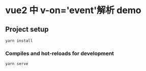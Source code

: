 # vue2 中 v-on='event'解析 demo

## Project setup

```
yarn install
```

### Compiles and hot-reloads for development

```
yarn serve
```
